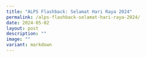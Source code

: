 ```yaml
---
title: "ALPS Flashback: Selamat Hari Raya 2024"
permalink: /alps-flashback-selamat-hari-raya-2024/
date: 2024-05-02
layout: post
description: ""
image: ""
variant: markdown
---
```

